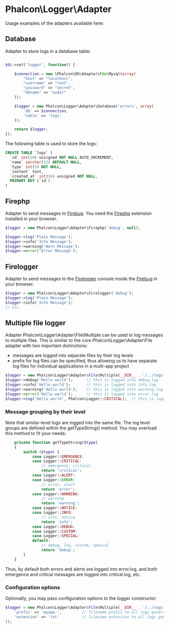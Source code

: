 Phalcon\Logger\Adapter
======================

Usage examples of the adapters available here:

Database
--------
Adapter to store logs in a database table:

```php

$di->set('logger', function() {

	$connection = new \Phalcon\Db\Adapter\Pdo\Mysql(array(
		"host" => "localhost",
		"username" => "root",
		"password" => "secret",
		"dbname" => "audit"
	));

	$logger = new Phalcon\Logger\Adapter\Database('errors', array(
		'db' => $connection,
		'table' => 'logs'
	));

	return $logger;
});

```

The following table is used to store the logs:

```sql
CREATE TABLE `logs` (
  `id` int(10) unsigned NOT NULL AUTO_INCREMENT,
  `name` varchar(32) DEFAULT NULL,
  `type` int(3) NOT NULL,
  `content` text,
  `created_at` int(18) unsigned NOT NULL,
  PRIMARY KEY (`id`)
)
```

Firephp
-------
Adapter to send messages to [Firebug](https://getfirebug.com/). You need
the [Firephp](http://www.firephp.org/) extension installed in your browser.

```php
$logger = new Phalcon\Logger\Adapter\Firephp('debug', null);

$logger->log('Plain Message');
$logger->info('Info Message');
$logger->warning('Warn Message');
$logger->error('Error Message');
```

Firelogger
----------
Adapter to send messages to the [Firelogger](http://firelogger.binaryage.com/) console inside the [Firebug](https://getfirebug.com/) in your browser.

```php
$logger = new Phalcon\Logger\Adapter\Firelogger('debug');
$logger->log('Plain Message');
$logger->info('Info Message');
// etc
```

Multiple file logger
--------------------
Adapter Phalcon\Logger\Adapter\File\Multiple can be used to log messages to multiple files. This is similar to the core Phalcon\Logger\Adapter\File adapter with two important distinctions:
* messages are logged into separate files by their log levels
* prefix for log files can be specified, thus allowing us to have separate log files for individual applications in a multi-app project

```php
$logger = new Phalcon\Logger\Adapter\File\Multiple(__DIR__ . '/../logs');
$logger->debug('Hello world');      // this is logged into debug.log
$logger->info('Hello world');       // this is logged into info.log
$logger->warning('Hello world');    // this is logged into warning.log
$logger->error('Hello world');      // this is logged into error.log
$logger->log('Hello world', Phalcon\Logger::CRITICAL);  // this is logged into critical.log

```

### Message grouping by their level

Note that similar-level logs are logged into the same file. The log level groups are defined within the getTypeString() method. You may overload this method to fit your needs:

```php
    private function getTypeString($type)
    {
        switch ($type) {
            case Logger::EMERGENCE:
            case Logger::CRITICAL:
                // emergence, critical
                return 'critical';
            case Logger::ALERT:
            case Logger::ERROR:
                // error, alert
                return 'error';
            case Logger::WARNING:
                // warning
                return 'warning';
            case Logger::NOTICE:
            case Logger::INFO:
                // info, notice
                return 'info';
            case Logger::DEBUG:
            case Logger::CUSTOM:
            case Logger::SPECIAL:
            default:
                // debug, log, custom, special
                return 'debug';
        }
    }
```

Thus, by default both errors and alerts are logged into error.log, and both emergence and critical messages are logged into critical.log, etc.

### Configuration options

Optionally, you may pass configuration options to the logger constructor:

```php
$logger = new Phalcon\Logger\Adapter\File\Multiple(__DIR__ . '/../logs', array(
    'prefix' => 'myapp-',         // filename prefix to all logs generated by this logger. Defaults to "".
    'extension' => 'txt'          // filename extension to all logs generated by this logger. Defaults to "log".
));
```
